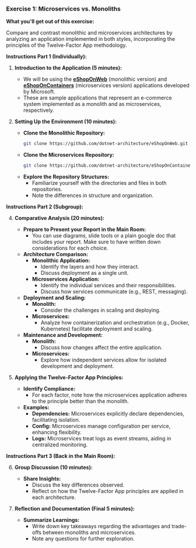 ### **Exercise 1: Microservices vs. Monoliths**

**What you'll get out of this exercise:**

Compare and contrast monolithic and microservices architectures by analyzing an application implemented in both styles, incorporating the principles of the Twelve-Factor App methodology.

**Instructions Part 1 (Individually):**

1. **Introduction to the Application (5 minutes):**

   - We will be using the **[eShopOnWeb](https://github.com/dotnet-architecture/eShopOnWeb)** (monolithic version) and **[eShopOnContainers](https://github.com/dotnet/eShop)** (microservices version) applications developed by Microsoft.
   - These are sample applications that represent an e-commerce system implemented as a monolith and as microservices, respectively.

2. **Setting Up the Environment (10 minutes):**

   - **Clone the Monolithic Repository:**
     ```bash
     git clone https://github.com/dotnet-architecture/eShopOnWeb.git
     ```
   - **Clone the Microservices Repository:**
     ```bash
     git clone https://github.com/dotnet-architecture/eShopOnContainers.git
     ```
   - **Explore the Repository Structures:**
     - Familiarize yourself with the directories and files in both repositories.
     - Note the differences in structure and organization.


**Instructions Part 2 (Subgroup):**

4. **Comparative Analysis (20 minutes):**
   - **Prepare to Present your Report in the Main Room:**
     - You can use diagrams, slide tools or a plain google doc that includes your report. Make sure to have written down considerations for each choice.
   - **Architecture Comparison:**
     - **Monolithic Application:**
       - Identify the layers and how they interact.
       - Discuss deployment as a single unit.
     - **Microservices Application:**
       - Identify the individual services and their responsibilities.
       - Discuss how services communicate (e.g., REST, messaging).
   - **Deployment and Scaling:**
     - **Monolith:**
       - Consider the challenges in scaling and deploying.
     - **Microservices:**
       - Analyze how containerization and orchestration (e.g., Docker, Kubernetes) facilitate deployment and scaling.
   - **Maintenance and Development:**
     - **Monolith:**
       - Discuss how changes affect the entire application.
     - **Microservices:**
       - Explore how independent services allow for isolated development and deployment.

5. **Applying the Twelve-Factor App Principles:**

   - **Identify Compliance:**
     - For each factor, note how the microservices application adheres to the principle better than the monolith.
   - **Examples:**
     - **Dependencies:** Microservices explicitly declare dependencies, facilitating isolation.
     - **Config:** Microservices manage configuration per service, enhancing flexibility.
     - **Logs:** Microservices treat logs as event streams, aiding in centralized monitoring.

**Instructions Part 3 (Back in the Main Room):**

6. **Group Discussion (10 minutes):**

   - **Share Insights:**
     - Discuss the key differences observed.
     - Reflect on how the Twelve-Factor App principles are applied in each architecture.

7. **Reflection and Documentation (Final 5 minutes):**

   - **Summarize Learnings:**
     - Write down key takeaways regarding the advantages and trade-offs between monoliths and microservices.
     - Note any questions for further exploration.




